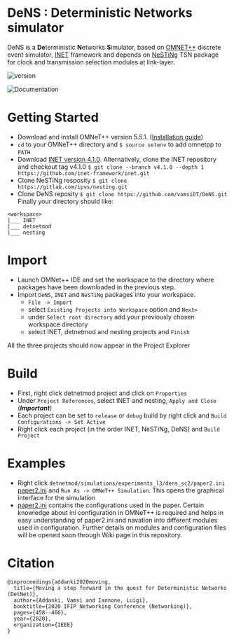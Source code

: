 # DeNS : Deterministic Networks simulator 

DeNS is a **De**terministic **N**etworks **S**imulator, based on [OMNET++](http://omnetpp.org/) discrete event simulator, [INET](https://inet.omnetpp.org/) framework and depends on [NeSTiNg](https://omnetpp.org/download-items/NeSTiNg.html) TSN package for clock and transmission selection modules at link-layer.

![version](https://github.com/vamsiDT/DeNS/blob/master/src/version.svg)

![Documentation](https://github.com/vamsiDT/DeNS/blob/master/src/documentation.svg)


# Getting Started

* Download and install OMNeT++ version 5.5.1. ([Installation guide](https://omnetpp.org/documentation/))
* ``cd`` to your OMNeT++ directory and ``$ source setenv`` to add omnetpp to ``PATH``
* Download [INET version 4.1.0](https://inet.omnetpp.org/Download.html). Alternatively, clone the INET repository and checkout tag v4.1.0 ``$ git clone --branch v4.1.0 --depth 1 https://github.com/inet-framework/inet.git``
* Clone NeSTiNg resposity ``$ git clone https://gitlab.com/ipvs/nesting.git``
* Clone DeNS reposity ``$ git clone https://github.com/vamsiDT/DeNS.git``
Finally your directory should like:
```
<workspace>
|___ INET
|___ detnetmod
|___ nesting
```

# Import
* Launch OMNet++ IDE and set the workspace to the directory where packages have been downloaded in the previous step.
* Import ``DeNS``, ``INET`` and ``NeSTiNg`` packages into your workspace.
    * ``File -> Import``
    * select ``Existing Projects into Workspace`` option and ``Next>``
    * under ``Select root directory`` add your previously chosen workspace directory
    * select INET, detnetmod and nesting projects and ``Finish``

All the three projects should now appear in the Project Explorer

# Build
* First, right click detnetmod project and click on ``Properties``
* Under ``Project References``, select INET and nesting, ``Apply and Close`` (__*Important*__)
* Each project can be set to ``release`` or ``debug`` build by right click and ``Build Configurations -> Set Active``
* Right click each project (in the order INET, NeSTiNg, DeNS) and ``Build Project``

# Examples
* Right click ``detnetmod/simulations/experiments_l3/dens_sc2/paper2.ini`` [paper2.ini](https://github.com/vamsiDT/DeNS/blob/master/simulations/experiments_l3/dens_sc2/paper2.ini) and ``Run As -> OMNeT++ Simulation``. This opens the graphical interface for the simulation
* [paper2.ini](https://github.com/vamsiDT/DeNS/blob/master/simulations/experiments_l3/dens_sc2/paper2.ini) contains the configurations used in the paper. Certain knowledge about ini configuration in OMNeT++ is required and helps in easy understanding of paper2.ini and navation into different modules used in configuration. Further details on modules and configuration files will be opened soon through Wiki page in this repository.

# Citation

```
@inproceedings{addanki2020moving,
  title={Moving a step forward in the quest for Deterministic Networks (DetNet)},
  author={Addanki, Vamsi and Iannone, Luigi},
  booktitle={2020 IFIP Networking Conference (Networking)},
  pages={458--466},
  year={2020},
  organization={IEEE}
}
```